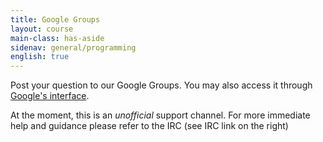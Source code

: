 ```yaml
---
title: Google Groups
layout: course
main-class: has-aside
sidenav: general/programming
english: true
---
```

Post your question to our Google Groups. You may also access it through [Google's interface](https://groups.google.com/forum/#!forum/moocfi).

At the moment, this is an *unofficial* support channel. For more immediate help and guidance please refer to the IRC (see IRC link on the right)


<iframe id="forum_embed"
  src="javascript:void(0)"
  scrolling="no"
  frameborder="0"
  height="700"
  style="width:100%;">
</iframe>
<script type="text/javascript">
  document.getElementById('forum_embed').src =
     'https://groups.google.com/forum/embed/?place=forum/moocfi'
     + '&showsearch=true&showpopout=true&showtabs=false'
     + '&parenturl=' + encodeURIComponent(window.location.href);
</script>
